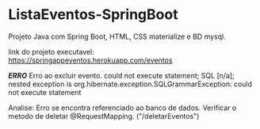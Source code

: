 # ListaEventos-SpringBoot
Projeto Java com Spring Boot, HTML, CSS materialize e BD mysql.

link do projeto executavel:
https://springappeventos.herokuapp.com/eventos



_____ERRO_____
Erro ao excluir evento.
could not execute statement; SQL [n/a]; nested exception is org.hibernate.exception.SQLGrammarException: could not execute statement

Analise:
Erro se encontra referenciado ao banco de dados. Verificar o metodo de deletar @RequestMapping. ("/deletarEventos")
